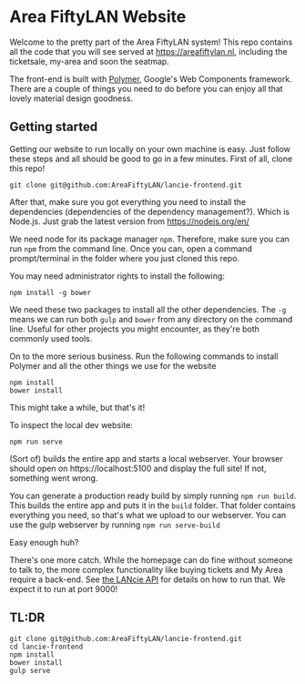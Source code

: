 # Area FiftyLAN Website
Welcome to the pretty part of the Area FiftyLAN system! This repo contains all the code that you will see served at https://areafiftylan.nl, including the ticketsale, my-area and soon the seatmap.

The front-end is built with [Polymer](https://www.polymer-project.org/1.0/), Google's Web Components framework. There are a couple of things you need to do before you can enjoy all that lovely material design goodness.
## Getting started
Getting our website to run locally on your own machine is easy. Just follow these steps and all should be good to go in a few minutes.
First of all, clone this repo!

```git clone git@github.com:AreaFiftyLAN/lancie-frontend.git```

After that, make sure you got everything you need to install the dependencies (dependencies of the dependency management?). Which is Node.js. Just grab the latest version from https://nodejs.org/en/

We need node for its package manager `npm`. Therefore, make sure you can run `npm` from the command line. Once you can, open a command prompt/terminal in the folder where you just cloned this repo.

You may need administrator rights to install the following:
```
npm install -g bower
```

We need these two packages to install all the other dependencies. The `-g` means we can run both `gulp` and `bower` from any directory on the command line. Useful for other projects you might encounter, as they're both commonly used tools.

On to the more serious business. Run the following commands to install Polymer and all the other things we use for the website

```
npm install
bower install
```

This might take a while, but that's it!

To inspect the local dev website:
```
npm run serve
```
(Sort of) builds the entire app and starts a local webserver. Your browser should open on https://localhost:5100 and display the full site! If not, something went wrong.

You can generate a production ready build by simply running `npm run build`. This builds the entire app and puts it in the `build` folder. That folder contains everything you need, so that's what we upload to our webserver. You can use the gulp webserver by running `npm run serve-build`

Easy enough huh?

There's one more catch. While the homepage can do fine without someone to talk to, the more complex functionality like buying tickets and My Area require a back-end. See [the LANcie API](https://github.com/AreaFiftyLAN/lancie-api) for details on how to run that. We expect it to run at port 9000!

## TL:DR

```
git clone git@github.com:AreaFiftyLAN/lancie-frontend.git
cd lancie-frontend
npm install
bower install
gulp serve
```
